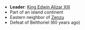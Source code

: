 - **Leader**: [King Edwin Alizar XIII](King%20Edwin%20Alizar%20XIII)
- Part of an island continent
- Eastern neighbor of [Zenzu](Zenzu)
- Defeat of Belthoriel (60 years ago)